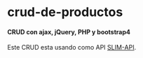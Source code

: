# crud-de-productos
#### CRUD con ajax, jQuery, PHP y bootstrap4
Este CRUD esta usando como API [SLIM-API](https://github.com/caro-san/slim-api).
